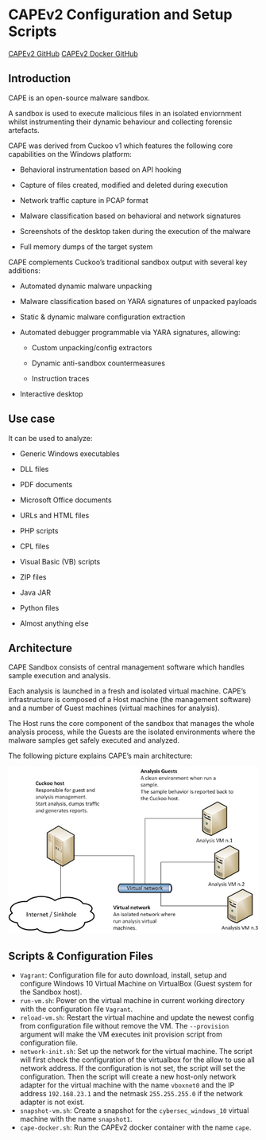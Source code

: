 # CAPEv2 Configuration and Setup Scripts

<!-- Github repo link -->
[CAPEv2 GitHub](https://github.com/kevoreilly/CAPEv2)
[CAPEv2 Docker GitHub](https://github.com/celyrin/cape-docker)

## Introduction

CAPE is an open-source malware sandbox.

A sandbox is used to execute malicious files in an isolated enviornment whilst instrumenting their dynamic behaviour and collecting forensic artefacts.

CAPE was derived from Cuckoo v1 which features the following core capabilities on the Windows platform:

- Behavioral instrumentation based on API hooking

- Capture of files created, modified and deleted during execution

- Network traffic capture in PCAP format

- Malware classification based on behavioral and network signatures

- Screenshots of the desktop taken during the execution of the malware

- Full memory dumps of the target system

CAPE complements Cuckoo’s traditional sandbox output with several key additions:

- Automated dynamic malware unpacking

- Malware classification based on YARA signatures of unpacked payloads

- Static & dynamic malware configuration extraction

- Automated debugger programmable via YARA signatures, allowing:

    - Custom unpacking/config extractors

    - Dynamic anti-sandbox countermeasures

    - Instruction traces

- Interactive desktop

## Use case

It can be used to analyze:

- Generic Windows executables

- DLL files

- PDF documents

- Microsoft Office documents

- URLs and HTML files

- PHP scripts

- CPL files

- Visual Basic (VB) scripts

- ZIP files

- Java JAR

- Python files

- Almost anything else

## Architecture

CAPE Sandbox consists of central management software which handles sample execution and analysis.

Each analysis is launched in a fresh and isolated virtual machine. CAPE’s infrastructure is composed of a Host machine (the management software) and a number of Guest machines (virtual machines for analysis).

The Host runs the core component of the sandbox that manages the whole analysis process, while the Guests are the isolated environments where the malware samples get safely executed and analyzed.

The following picture explains CAPE’s main architecture:

![CAPE Architecture](../assets/architecture-main.jpg)

## Scripts & Configuration Files

- `Vagrant`: Configuration file for auto download, install, setup and configure Windows 10 Virtual Machine on VirtualBox (Guest system for the Sandbox host).
- `run-vm.sh`: Power on the virtual machine in current working directory with the configuration file `Vagrant`.
- `reload-vm.sh`: Restart the virtual machine and update the newest config from configuration file without remove the VM. The `--provision` argument will make the VM executes init provision script from configuration file.
- `network-init.sh`: Set up the network for the virtual machine. The script will first check the configuration of the virtualbox for the allow to use all network address. If the configuration is not set, the script will set the configuration. Then the script will create a new host-only network adapter for the virtual machine with the name `vboxnet0` and the IP address `192.168.23.1` and the netmask `255.255.255.0` if the network adapter is not exist.
- `snapshot-vm.sh`: Create a snapshot for the `cybersec_windows_10` virtual machine with the name `snapshot1`.
- `cape-docker.sh`: Run the CAPEv2 docker container with the name `cape`.
